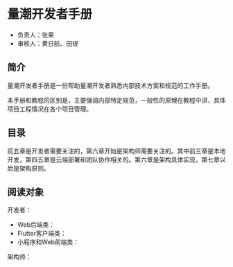 # 量潮开发者手册

- 负责人：张果
- 审核人：黄日航、田锃

## 简介

量潮开发者手册是一份帮助量潮开发者熟悉内部技术方案和规范的工作手册。

本手册和教程的区别是，主要强调内部特定规范，一般性的原理在教程中讲，具体项目工程情况在各个项目管理。


## 目录

前五章是开发者需要关注的，第六章开始是架构师需要关注的。其中前三章是本地开发，第四五章是云端部署和团队协作相关的。第六章是架构具体实现，第七章以后是架构原则。


## 阅读对象

开发者：
- Web后端类：
- Flutter客户端类：
- 小程序和Web前端类：

架构师：

